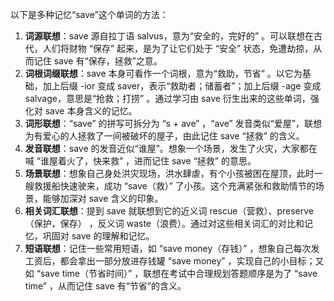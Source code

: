 以下是多种记忆“save”这个单词的方法：
1. **词源联想**：save 源自拉丁语 salvus，意为“安全的，完好的” 。可以联想在古代，人们将财物 “保存” 起来，是为了让它们处于 “安全” 状态，免遭劫掠，从而记住 save 有“保存，拯救”之意。 
2. **词根词缀联想**：save 本身可看作一个词根，意为“救助，节省” 。以它为基础，加上后缀 -ior 变成 saver，表示“救助者；储蓄者”；加上后缀 -age 变成 salvage，意思是“抢救；打捞” 。通过学习由 save 衍生出来的这些单词，强化对 save 本身含义的记忆。 
3. **词形联想**：“save” 的拼写可拆分为 “s + ave” ，“ave” 发音类似“爱屋”，联想为有爱心的人拯救了一间被破坏的屋子，由此记住 save “拯救” 的含义。 
4. **发音联想**：save 的发音近似“谁屋”。想象一个场景，发生了火灾，大家都在喊 “谁屋着火了，快来救” ，进而记住 save “拯救” 的意思。 
5. **场景联想**：想象自己身处洪灾现场，洪水肆虐，有个小孩被困在屋顶，此时一艘救援船快速驶来，成功 “save（救）” 了小孩。这个充满紧张和救助情节的场景，能够加深对 save 含义的印象。 
6. **相关词汇联想**：提到 save 就联想到它的近义词 rescue（营救）、preserve（保护，保存） ，反义词 waste（浪费）。通过对这些相关词汇的对比和记忆，巩固对 save 的理解和记忆。 
7. **短语联想**：记住一些常用短语，如 “save money（存钱）” ，想象自己每次发工资后，都会拿出一部分放进存钱罐 “save money” ，实现自己的小目标；又如 “save time（节省时间）” ，联想在考试中合理规划答题顺序是为了 “save time” ，从而记住 save 有“节省”的含义。 